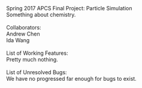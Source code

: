 <html>
Spring 2017 APCS Final Project: Particle Simulation<br>
Something about chemistry.<br>
<br>
Collaborators:<br>
Andrew Chen<br>
Ida Wang<br>
<br>
List of Working Features:<br>
Pretty much nothing.<br>
<br>
List of Unresolved Bugs:<br>
We have no progressed far enough for bugs to exist.
</html>

